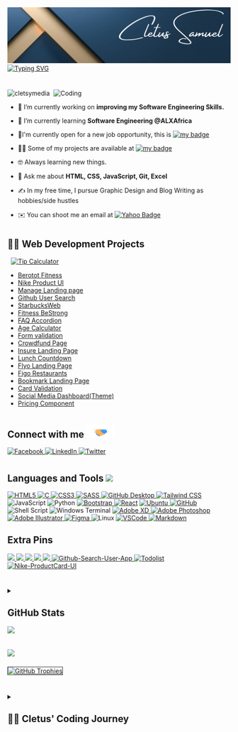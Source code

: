 <!-- <h1 align="center">Hi There👋,
<br>I'm Cletus Samuel
</h1> -->
<!-- # 🏄‍♂️ Cletus Samuel -->

<!-- **`Digital Artisan(Web Developer/Teacher/Software Engineer)`** -->
<!-- Header(Banner) -->
<a href="https://cletsymedia.github.io/Prof-Portfolio/">
<img src="./Bn/Banner.gif">
</a>
<a href="https://git.io/typing-svg"><img src="https://readme-typing-svg.demolab.com?font=Fira+Code&size=24&pause=1000&color=FFE21C&width=800&lines=I'm+a+passionate+Frontend+Web+Developer+from+Nigeria;a+tech+savvy%2C+and+I+love+coding.+" alt="Typing SVG" /></a>
<!-- <img src="https://raw.githubusercontent.com/thompsonemerson/thompsonemerson/master/cover-thompson.png"> -->

#
<!-- <img src="https://camo.githubusercontent.com/ba9f3bd30647e352a3f5e1e45eb45c6ec7bad6155cd16aaedf4a426738da0ca5/68747470733a2f2f696e646f616e616c79746963612e636f6d2f7374617469632f696d616765732f62616e6e6572722e676966"> -->
<img align="right" alt="Coding" width="400" src="https://raw.githubusercontent.com/7oSkaaa/7oSkaaa/main/Images/Right_Side.gif">
<p align="left"> <img src="https://komarev.com/ghpvc/?username=cletsymedia&label=Profile%20views&color=0e75b6&style=flat" alt="cletsymedia" /> </p>

- 🔭 I’m currently working on **improving my Software Engineering Skills.**

- 🌱 I’m currently learning **Software Engineering @ALXAfrica**

- 👨I'm currently open for a new job opportunity, this is [![my badge](https://badgen.net/badge/My/Porfolio/6001D2?icon=WebAuthn)](https://cletsymedia.github.io/Prof-Portfolio/)
- 👨‍💻 Some of my projects are available at [![my badge](https://badgen.net/badge/My/Porfolio/6001D2?icon=WebAuthn)](https://cletsymedia.github.io/Prof-Portfolio/)

- 🤓 Always learning new things.

- 💬 Ask me about **HTML, CSS, JavaScript, Git, Excel**

- ✍️  In my free time, I pursue Graphic Design and Blog Writing as hobbies/side hustles

- ✉️  You can shoot me an email at [![Yahoo Badge](https://img.shields.io/badge/Yahoo-6001D2?style=flat-square&logo=yahoo&logoColor=white)](mailto:Cletussam12@yahooo.com)

#

<h2>🧑‍💻 Web Development Projects</h2>

<!-- * [Tip Calculator](https://cletsymedia.github.io/Frontendmentor-Tip-calculator/) -->
&nbsp; [![Tip Calculator](https://img.shields.io/badge/Tip%20Calculator-🖱️-c9cacc?style=for-the-badge&logoColor=f519f7)](https://cletsymedia.github.io/Frontendmentor-Tip-calculator/)
* [Berotot Fitness](https://cletsymedia.github.io/Responsive-Gym/)
* [Nike Product UI](https://cletsymedia.github.io/Nike-ProductCard-UI/)
* [Manage Landing page](https://cletsymedia.github.io/ManageLandingPage/)
* [Github User Search](https://cletsymedia.github.io/Github-Search-User-App/Index.html)
* [StarbucksWeb](https://cletsymedia.github.io/StarbucksWeb/)
* [Fitness BeStrong](https://cletsymedia.github.io/Fitness-BeStrong-/index.html)
* [FAQ Accordion](https://cletsymedia.github.io/FrontendMentor-FAQ-Accordion-Challenge-/)
* [Age Calculator](https://cletsymedia.github.io/Age_Calculator/)
* [Form validation](https://cletsymedia.github.io/Frontend-Mentor-Intro-component-with-sign-up-form/)
* [Crowdfund Page](https://cletsymedia.github.io/Crowdfunding/)
* [Insure Landing Page](https://cletsymedia.github.io/Insure-Landing_Profile/#)
* [Lunch Countdown](https://cletsymedia.github.io/Launch-Countdown-Timer/)
* [Flyo Landing Page](https://cletsymedia.github.io/Fylo-Dark-Landing--Page/)
* [Figo Restaurants](https://cletsymedia.github.io/Figo-Restruarant/index.html)
* [Bookmark Landing Page](https://cletsymedia.github.io/Bookmark-Landing-Page-Frontendmentor-challenge-/)
* [Card Validation](https://cletsymedia.github.io/Frontendmentor-Interactive-card-details/?#)
* [Social Media Dashboard(Theme)](https://cletsymedia.github.io/Social-media-dashboard-with-theme-switcher/)
* [Pricing Component](https://cletsymedia.github.io/Pricing-component-FontawesomeChallenge/)

#
<!-- Socials -->
<h2 align="left">Connect with me <img height="30px" src="https://raw.githubusercontent.com/0xAbdulKhalid/0xAbdulKhalid/main/assets/mdImages/handshake.gif"></h2>
<p align="left">
<!-- Facebook Badge -->
<a href="https://www.facebook.com/profile.php?id=100076488801469&mibextid=ZbWKwL">
  <img alt="Facebook" src="https://img.shields.io/badge/Facebook-%231877F2.svg?&style=for-the-badge&logo=facebook&logoColor=white" />
</a>

<!-- LinkedIn Badge -->
<a href="https://www.linkedin.com/in/cletussamuel">
  <img alt="LinkedIn" src="https://img.shields.io/badge/LinkedIn-%230077B5.svg?&style=for-the-badge&logo=linkedin&logoColor=white" />
</a>

<!-- Twitter Badge -->
<a href="https://twitter.com/cletsymedia">
  <img alt="Twitter" src="https://img.shields.io/badge/Twitter-%231DA1F2.svg?&style=for-the-badge&logo=twitter&logoColor=white" />
</a>
</p>

#
<!---Language and Tools--->
<h2 align="left">Languages and Tools <img height="30px" src="https://camo.githubusercontent.com/beb64ff21c883e318e4f5db5231c2ba4175705bea1c9249e82a41ab375db4f75/68747470733a2f2f6d65646961322e67697068792e636f6d2f6d656469612f51737347456d706b79454f684243623765312f67697068792e6769663f6369643d656366303565343761306e336769316266716e74716d6f62386739616964316f796a327772336473336d67373030626c267269643d67697068792e676966">
</h2>

<p align="left"> <a href="https://getbootstrap.com" target="_blank" rel="noreferrer">
  <img src="https://img.shields.io/badge/html5-%23E34F26.svg?style=for-the-badge&logo=html5&logoColor=white" alt="HTML5" />
  <img src="https://img.shields.io/badge/c-%2300599C.svg?style=for-the-badge&logo=c&logoColor=white" alt="C" />
  <img src="https://img.shields.io/badge/css3-%231572B6.svg?style=for-the-badge&logo=css3&logoColor=white" alt="CSS3" />
  <a href="https://sass-lang.com/">
  <img src="https://img.shields.io/badge/SASS-CC6699?style=for-the-badge&logo=sass&logoColor=white" alt="SASS">
  </a>
  <a href="https://desktop.github.com">
  <img src="https://img.shields.io/badge/GitHub%20Desktop-333?style=for-the-badge&logo=github&logoColor=white" alt="GitHub Desktop">
  </a>
  <a href="https://tailwindcss.com/">
  <img src="https://img.shields.io/badge/Tailwind_CSS-38B2AC?style=for-the-badge&logo=tailwind-css&logoColor=white" alt="Tailwind CSS">
  </a>
  <img src="https://img.shields.io/badge/javascript-%23323330.svg?style=for-the-badge&logo=javascript&logoColor=%23F7DF1E" alt="JavaScript" />
  <img src="https://img.shields.io/badge/python-3670A0?style=for-the-badge&logo=python&logoColor=ffdd54" alt="Python" />
  <a href="https://getbootstrap.com/">
  <img src="https://img.shields.io/badge/Bootstrap-7952B3?style=for-the-badge&logo=bootstrap&logoColor=white" alt="Bootstrap">
  </a>
  <a href="https://reactjs.org/"><img src="https://img.shields.io/badge/React-61DAFB.svg?logo=react&logoColor=white&style=for-the-badge&color=333333" alt="React"></a>
  <a href="https://ubuntu.com/">
  <img src="https://img.shields.io/badge/Ubuntu-E95420?style=for-the-badge&logo=ubuntu&logoColor=white" alt="Ubuntu">
  </a>
  <a href="https://github.com/">
  <img src="https://img.shields.io/badge/GitHub-181717?style=for-the-badge&logo=github&logoColor=white" alt="GitHub">
  </a>
  <img src="https://img.shields.io/badge/shell_script-%23121011.svg?style=for-the-badge&logo=gnu-bash&logoColor=white" alt="Shell Script" />
  <img src="https://img.shields.io/badge/Windows%20CLI-%234D4D4D.svg?style=for-the-badge&logo=windows-terminal&logoColor=white" alt="Windows Terminal" />
  <a href="https://www.adobe.com/products/xd.html">
  <img src="https://img.shields.io/badge/Adobe_XD-FF26BE?style=for-the-badge&logo=adobe-xd&logoColor=white" alt="Adobe XD">
  </a>
  <a href="https://www.adobe.com/products/photoshop.html">
  <img src="https://img.shields.io/badge/Adobe_PS-31A8FF?style=for-the-badge&logo=adobe-photoshop&logoColor=white" alt="Adobe Photoshop">
  </a>
  <a href="https://www.adobe.com/products/illustrator.html">
  <img src="https://img.shields.io/badge/Adobe_AI-FF9A00?style=for-the-badge&logo=adobe-illustrator&logoColor=white" alt="Adobe Illustrator">
  </a>
  <a href="https://www.figma.com/">
  <img src="https://img.shields.io/badge/Figma-F24E1E?style=for-the-badge&logo=figma&logoColor=white" alt="Figma">
  </a>
	<img alt="Linux" src="https://img.shields.io/badge/Linux-1F222E?logo=linux&style=for-the-badge">
  <a href="https://code.visualstudio.com/">
  <img src="https://img.shields.io/badge/VS_Code-007ACC?style=for-the-badge&logo=visual-studio-code&logoColor=white" alt="VSCode">
  </a>
  <a href="https://github.com/cletsymedia/your-repo">
  <img src="https://img.shields.io/badge/Markdown-000000?style=for-the-badge&logo=markdown&logoColor=white" alt="Markdown">
 </a>
  </p>
  
<!---Extra Pins---->  
## Extra Pins
<p>
<a href="https://github.com/CletsyMedia/Social-media-dashboard-with-theme-switcher">
  <img src="https://github-readme-stats.vercel.app/api/pin/?username=CletsyMedia&repo=Social-media-dashboard-with-theme-switcher&title_color=ffcc00&text_color=c9cacc&icon_color=f519f7&bg_color=141439&border_color=141439"" />
</a>
<a href="https://github.com/CletsyMedia/Frontendmentor-E-commerce-page">
  <img src="https://github-readme-stats.vercel.app/api/pin/?username=CletsyMedia&repo=Frontendmentor-E-commerce-page&title_color=ffcc00&text_color=c9cacc&icon_color=f519f7&bg_color=141439&border_color=141439"" />
</a>
<a href="https://github.com/CletsyMedia/Crowdfunding">
  <img src="https://github-readme-stats.vercel.app/api/pin/?username=CletsyMedia&repo=Crowdfunding&title_color=ffcc00&text_color=c9cacc&icon_color=f519f7&bg_color=141439&border_color=141439"" />
</a>
<a href="https://github.com/CletsyMedia/Responsive-Gym">
  <img src="https://github-readme-stats.vercel.app/api/pin/?username=CletsyMedia&repo=Responsive-Gym&title_color=ffcc00&text_color=c9cacc&icon_color=f519f7&bg_color=141439&border_color=141439"" />
</a>
<a href="https://github.com/CletsyMedia/Frontendmentor-Tip-calculator">
  <img src="https://github-readme-stats.vercel.app/api/pin/?username=CletsyMedia&repo=Frontendmentor-Tip-calculator&title_color=ffcc00&text_color=c9cacc&icon_color=f519f7&bg_color=141439&border_color=141439"" />
</a>
<a href="https://github.com/CletsyMedia/Github-Search-User-App">
  <img src="https://github-readme-stats.vercel.app/api/pin/?username=CletsyMedia&repo=Github-Search-User-App&title_color=ffcc00&text_color=c9cacc&icon_color=f519f7&bg_color=141439&border_color=141439"" alt="Github-Search-User-App"/>
</a>
<a href="https://github.com/CletsyMedia/Todolist">
  <img src="https://github-readme-stats.vercel.app/api/pin/?username=CletsyMedia&repo=Todolist&title_color=ffcc00&text_color=c9cacc&icon_color=f519f7&bg_color=141439&border_color=141439"" alt="Todolist"/>
</a>

<a href="https://github.com/CletsyMedia/Nike-ProductCard-UI">
  <img src="https://github-readme-stats.vercel.app/api/pin/?username=CletsyMedia&repo=Nike-ProductCard-UI&title_color=ffcc00&text_color=c9cacc&icon_color=f519f7&bg_color=141439&border_color=141439" alt="Nike-ProductCard-UI">
</a>

</p>

#
  
<!-- Github Stats -->
<details>
<summary><h2>GitHub  Stats</h2> <img height="30px" src="https://camo.githubusercontent.com/c0a1ff533f2a741658eb8a0551bd70fb541825ef55f07e8c761aa2795d2e0dfd/68747470733a2f2f6d656469612e67697068792e636f6d2f6d656469612f6959384352426451584f444a5343455249722f67697068792e676966"></summary>

  [![](https://raw.githubusercontent.com/cletsymedia/cletsymedia/master/profile-summary-card-output/outrun/0-profile-details.svg)](https://github.com/vn7n24fzkq/github-profile-summary-cards)
[![](https://raw.githubusercontent.com/cletsymedia/cletsymedia/master/profile-summary-card-output/outrun/1-repos-per-language.svg)](https://github.com/vn7n24fzkq/github-profile-summary-cards) [![](https://raw.githubusercontent.com/cletsymedia/cletsymedia/master/profile-summary-card-output/outrun/2-most-commit-language.svg)](https://github.com/vn7n24fzkq/github-profile-summary-cards)
[![](https://raw.githubusercontent.com/cletsymedia/cletsymedia/master/profile-summary-card-output/outrun/3-stats.svg)](https://github.com/vn7n24fzkq/github-profile-summary-cards) [![](https://raw.githubusercontent.com/cletsymedia/cletsymedia/master/profile-summary-card-output/outrun/4-productive-time.svg)](https://github.com/vn7n24fzkq/github-profile-summary-cards)
[![cletsymedia's Activity Graph](https://github-readme-activity-graph.vercel.app/graph/?username=cletsymedia&bg_color=141439&border_color=141439&color=F8D866&line=F85D7F&point=FFFFFF&hide_border=true)](https://github.com/ashutosh00710/github-readme-activity-graph)

  </details>
<!-- GitHub Trophies -->

<h2><img width="30px" src="https://user-images.githubusercontent.com/6661165/91657958-61b4fd00-eb00-11ea-9def-dc7ef5367e34.png"></h2> 
<a href="https://github.com/ryo-ma/github-profile-trophy">
  <img align="center" src="https://github-profile-trophy.vercel.app/?username=ryo-ma&column=8&theme=dracula&no-frame=true" alt="GitHub Trophies" style="border: 1px solid #282a36;">
</a>


#
<details>
 <summary><h2>👨‍💻 Cletus' Coding Journey</h2></summary>
 "👋 Hi, I'm a passionate and self-taught frontend developer on an exciting coding journey. 💻

Ever since I discovered my love for technology, I've been diving deep into the world of frontend development since 2018. With a strong determination to learn, I've taken my coding skills into my own hands, exploring various online resources, tutorials, and courses.
From the basics of HTML and CSS to the intricacies of JavaScript and modern frameworks like React, I've dedicated countless hours honing my skills and staying up-to-date with the latest industry trends.
Through hands-on projects and collaborations, I've gained valuable experience in building responsive and user-friendly web interfaces and also delve into aspect of software engineering at ALX Africa. I take pride in crafting clean and efficient code that not only looks great but also provides an exceptional user experience.
My journey as a self-taught developer has been filled with challenges, but each obstacle has only fueled my motivation to push further and continuously improve. The ability to transform ideas into tangible digital experiences is what drives my passion for frontend development.
I am always eager to expand my knowledge, explore new technologies, and contribute to exciting projects. As I continue to grow as a developer, I am open to new opportunities and collaborations that allow me to make a positive impact through code.
Let's connect and create something amazing together! 🚀"
<details/>

#

# License 

<!-- License Badge -->
<a href="https://github.com/CletsyMedia/CletsyMedia/blob/master/LICENSE">
  <img alt="License" src="https://img.shields.io/github/license/CletsyMedia/CletsyMedia?style=for-the-badge&logo=github">
</a>


